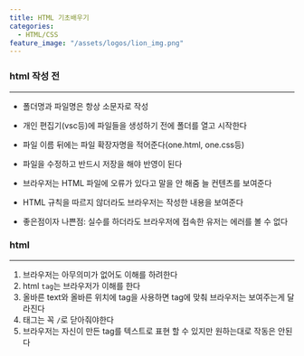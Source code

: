 ```yaml
---
title: HTML 기초배우기
categories:
  - HTML/CSS
feature_image: "/assets/logos/lion_img.png"
---
```


### html 작성 전

---

- 폴더명과 파일명은 항상 소문자로 작성

* 개인 편집기(vsc등)에 파일들을 생성하기 전에 폴더를 열고 시작한다

- 파일 이름 뒤에는 파일 확장자명을 적어준다(one.html, one.css등)

* 파일을 수정하고 반드시 저장을 해야 반영이 된다

- 브라우저는 HTML 파일에 오류가 있다고 말을 안 해줌 늘 컨텐츠를 보여준다

* HTML 규칙을 따르지 않더라도 브라우저는 작성한 내용을 보여준다

- 좋은점이자 나쁜점: 실수를 하더라도 브라우저에 접속한 유저는 에러를 볼 수 없다

### html

---

1. 브라우저는 아무의미가 없어도 이해를 하려한다
2. html `tag`는 브라우저가 이해를 한다
3. 올바른 text와 올바른 위치에 tag을 사용하면 tag에 맞춰 브라우저는 보여주는게 달라진다
4. 태그는 꼭 `/`로 닫아줘야한다
5. 브라우저는 자신이 만든 tag를 텍스트로 표현 할 수 있지만 원하는대로 작동은 안된다
